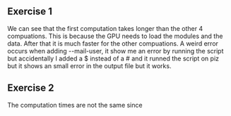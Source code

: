 ## Exercise 1

We can see that the first computation takes longer than the other 4 compuations.
This is because the GPU needs to load the modules and the data. After that it is much faster for the other compuations. A weird error occurs when adding --mail-user, it show me an error by running the script but accidentally I added a $ instead of a # and it runned the script on piz but it shows an small error in the output file but it works.


## Exercise 2

The computation times are not the same since 






